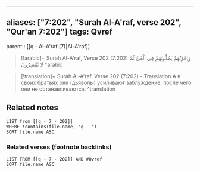 
---
aliases: ["7:202", "Surah Al-A'raf, verse 202", "Qur'an 7:202"]
tags: Qvref
---

parent:: [[q - Al-A'raf (7)|Al-A'raf]]

> [!arabic]+ Surah Al-A'raf, Verse 202 (7:202)
> <span class="quran-arabic">وَإِخْوَٰنُهُمْ يَمُدُّونَهُمْ فِى ٱلْغَىِّ ثُمَّ لَا يُقْصِرُونَ</span>
^arabic

> [!translation]+ Surah Al-A'raf, Verse 202 (7:202) - Translation
> А в своих братьях они (дьяволы) усиливают заблуждение, после чего они не останавливаются.
^translation



## Related notes
```dataview
LIST from [[q - 7 - 202]]
WHERE !contains(file.name, "q - ")
SORT file.name ASC
```

### Related verses (footnote backlinks)
```dataview
LIST FROM [[q - 7 - 202]] AND #Qvref
SORT file.name ASC
```

